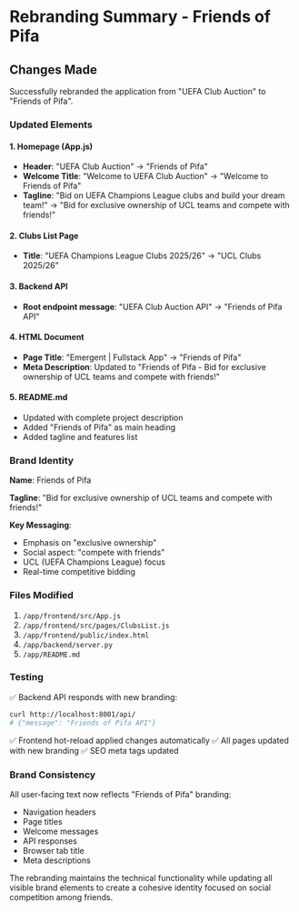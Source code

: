 # Rebranding Summary - Friends of Pifa

## Changes Made

Successfully rebranded the application from "UEFA Club Auction" to "Friends of Pifa".

### Updated Elements

#### 1. Homepage (App.js)
- **Header**: "UEFA Club Auction" → "Friends of Pifa"
- **Welcome Title**: "Welcome to UEFA Club Auction" → "Welcome to Friends of Pifa"
- **Tagline**: "Bid on UEFA Champions League clubs and build your dream team!" → "Bid for exclusive ownership of UCL teams and compete with friends!"

#### 2. Clubs List Page
- **Title**: "UEFA Champions League Clubs 2025/26" → "UCL Clubs 2025/26"

#### 3. Backend API
- **Root endpoint message**: "UEFA Club Auction API" → "Friends of Pifa API"

#### 4. HTML Document
- **Page Title**: "Emergent | Fullstack App" → "Friends of Pifa"
- **Meta Description**: Updated to "Friends of Pifa - Bid for exclusive ownership of UCL teams and compete with friends!"

#### 5. README.md
- Updated with complete project description
- Added "Friends of Pifa" as main heading
- Added tagline and features list

### Brand Identity

**Name**: Friends of Pifa

**Tagline**: "Bid for exclusive ownership of UCL teams and compete with friends!"

**Key Messaging**:
- Emphasis on "exclusive ownership"
- Social aspect: "compete with friends"
- UCL (UEFA Champions League) focus
- Real-time competitive bidding

### Files Modified

1. `/app/frontend/src/App.js`
2. `/app/frontend/src/pages/ClubsList.js`
3. `/app/frontend/public/index.html`
4. `/app/backend/server.py`
5. `/app/README.md`

### Testing

✅ Backend API responds with new branding:
```bash
curl http://localhost:8001/api/
# {"message": "Friends of Pifa API"}
```

✅ Frontend hot-reload applied changes automatically
✅ All pages updated with new branding
✅ SEO meta tags updated

### Brand Consistency

All user-facing text now reflects "Friends of Pifa" branding:
- Navigation headers
- Page titles
- Welcome messages
- API responses
- Browser tab title
- Meta descriptions

The rebranding maintains the technical functionality while updating all visible brand elements to create a cohesive identity focused on social competition among friends.
